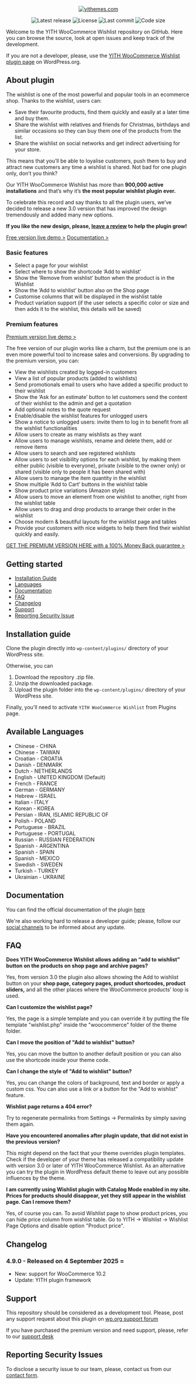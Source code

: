 <p align="center"><a href="https://yithemes.com/"><img src="https://docs.yithemes.com/wp-content/uploads/2018/02/logo-1.png" alt="yithemes.com"></a></p>

<p align="center">
<img src="https://img.shields.io/github/v/release/yithemes/yith-woocommerce-wishlist?label=stable" alt="Latest release">
<img src="https://img.shields.io/github/license/yithemes/yith-woocommerce-wishlist" alt="License">
<img src="https://img.shields.io/github/last-commit/yithemes/yith-woocommerce-wishlist" alt="Last commit">
<img src="https://img.shields.io/github/languages/code-size/yithemes/yith-woocommerce-wishlist" alt="Code size">
</p>

Welcome to the YITH WooCommerce Wishlist repository on GitHub. Here you can browse the source, look at open issues and keep track of the development.

If you are not a developer, please, use the [YITH WooCommerce Wishlist plugin page](https://wordpress.org/plugins/yith-woocommerce-wishlist/) on WordPress.org.

## About plugin

The wishlist is one of the most powerful and popular tools in an ecommerce shop. Thanks to the wishlist, users can:

* Save their favourite products, find them quickly and easily at a later time and buy them.
* Share the wishlist with relatives and friends for Christmas, birthdays and similar occasions so they can buy them one of the products from the list.
* Share the wishlist on social networks and get indirect advertising for your store.

This means that you’ll be able to loyalise customers, push them to buy and attract new customers any time a wishlist is shared. Not bad for one plugin only, don’t you think?

Our YITH WooCommerce Wishlist has more than **900,000 active installations** and that’s why it’s **the most popular wishlist plugin ever.**

To celebrate this record and say thanks to all the plugin users, we’ve decided to release a new 3.0 version that has improved the design tremendously  and added many new options.

**If you like the new design, please, [leave a review](https://wordpress.org/support/plugin/yith-woocommerce-wishlist/reviews/#new-post) to help the plugin grow!**

[Free version live demo >](https://plugins.yithemes.com/yith-woocommerce-wishlist-free/)
[Documentation >](https://docs.yithemes.com/yith-woocommerce-wishlist)

### Basic features

* Select a page for your wishlist
* Select where to show the shortcode ‘Add to wishlist’
* Show the ‘Remove from wishlist’ button when the product is in the Wishlist
* Show the ‘Add to wishlist’ button also on the Shop page
* Customise columns that will be displayed in the wishlist table
* Product variation support (if the user selects a specific color or size and then adds it to the wishlist, this details will be saved)

### Premium features

[Premium version live demo >](https://plugins.yithemes.com/yith-woocommerce-wishlist/)

The free version of our plugin works like a charm, but the premium one is an even more powerful tool to increase sales and conversions. By upgrading to the premium version, you can:

* View the wishlists created by logged-in customers
* View a list of popular products (added to wishlists)
* Send promotionals email to users who have added a specific product to their wishlist
* Show the ‘Ask for an estimate’ button to let customers send the content of their wishlist to the admin and get a quotation
* Add optional notes to the quote request
* Enable/disable the wishlist features for unlogged users
* Show a notice to unlogged users: invite them to log in to benefit from all the wishlist functionalities
* Allow users to create as many wishlists as they want
* Allow users to manage wishlists, rename and delete them, add or remove items
* Allow users to search and see registered wishlists
* Allow users to set visibility options for each wishlist, by making them either public (visible to everyone), private (visible to the owner only) or shared (visible only to people it has been shared with)
* Allow users to manage the item quantity in the wishlist
* Show multiple ‘Add to Cart’ buttons in the wishlist table
* Show product price variations (Amazon style)
* Allow users to move an element from one wishlist to another, right from the wishlist table
* Allow users to drag and drop products to arrange their order in the wishlist
* Choose modern & beautiful layouts for the wishlist page and tables
* Provide your customers with nice widgets to help them find their wishlist quickly and easily.

[GET THE PREMIUM VERSION HERE with a 100% Money Back guarantee >](https://yithemes.com/themes/plugins/yith-woocommerce-wishlist/)

## Getting started

* [Installation Guide](#quick-guide)
* [Languages](#available-languages)
* [Documentation](#documentation)
* [FAQ](#faq)
* [Changelog](#changelog)
* [Support](#support)
* [Reporting Security Issue](#reporting-security-issues)

## Installation guide

Clone the plugin directly into `wp-content/plugins/` directory of your WordPress site.

Otherwise, you can 

1. Download the repository .zip file.
2. Unzip the downloaded package.
3. Upload the plugin folder into the `wp-content/plugins/` directory of your WordPress site.

Finally, you'll need to activate `YITH WooCommerce Wishlist` from Plugins page.

## Available Languages

* Chinese - CHINA
* Chinese - TAIWAN
* Croatian - CROATIA
* Danish - DENMARK
* Dutch - NETHERLANDS
* English - UNITED KINGDOM (Default)
* French - FRANCE
* German - GERMANY
* Hebrew - ISRAEL
* Italian - ITALY
* Korean - KOREA
* Persian - IRAN, ISLAMIC REPUBLIC OF
* Polish - POLAND
* Portuguese - BRAZIL
* Portuguese - PORTUGAL
* Russian - RUSSIAN FEDERATION
* Spanish - ARGENTINA
* Spanish - SPAIN
* Spanish - MEXICO
* Swedish - SWEDEN
* Turkish - TURKEY
* Ukrainian - UKRAINE

## Documentation

You can find the official documentation of the plugin [here](https://docs.yithemes.com/yith-woocommerce-wishlist/)

We're also working hard to release a developer guide; please, follow our [social channels](http://twitter.com/yithemes) to be informed about any update.

## FAQ

**Does YITH WooCommerce Wishlist allows adding an “add to wishlist” button on the products on shop page and archive pages?**

Yes, from version 3.0 the plugin also allows showing the Add to wishlist button on your **shop page, category pages, product shortcodes, product sliders,** and all the other places where the WooCommerce products’ loop is used.

**Can I customize the wishlist page?**

Yes, the page is a simple template and you can override it by putting the file template "wishlist.php" inside the "woocommerce" folder of the theme folder.

**Can I move the position of "Add to wishlist" button?**

Yes, you can move the button to another default position or you can also use the shortcode inside your theme code.

**Can I change the style of "Add to wishlist" button?**

Yes, you can change the colors of background, text and border or apply a custom css. You can also use a link or a button for the "Add to wishlist" feature.

**Wishlist page returns a 404 error?**

Try to regenerate permalinks from Settings -> Permalinks by simply saving them again.

**Have you encountered anomalies after plugin update, that did not exist in the previous version?**

This might depend on the fact that your theme overrides plugin templates. Check if the developer of your theme has released a compatibility update with version 3.0 or later of YITH WooCommerce Wishlist. As an alternative you can try the plugin in WordPress default theme to leave out any possible influences by the theme.

**I am currently using Wishlist plugin with Catalog Mode enabled in my site. Prices for products should disappear, yet they still appear in the wishlist page. Can I remove them?**

Yes, of course you can. To avoid Wishlist page to show product prices, you can hide price column from wishlist table. Go to YITH -> Wishlist -> Wishlist Page Options and disable option "Product price".

## Changelog

### 4.9.0 - Released on 4 September 2025 =

* New: support for WooCommerce 10.2
* Update: YITH plugin framework

## Support

This repository should be considered as a development tool.
Please, post any support request about this plugin on [wp.org support forum](https://wordpress.org/support/plugin/yith-woocommerce-wishlist/)

If you have purchased the premium version and need support, please, refer to our [support desk](https://yithemes.com/my-account/support/dashboard/)

## Reporting Security Issues
To disclose a security issue to our team, please, contact us from our [contact form](https://yithemes.com/contact-form/).